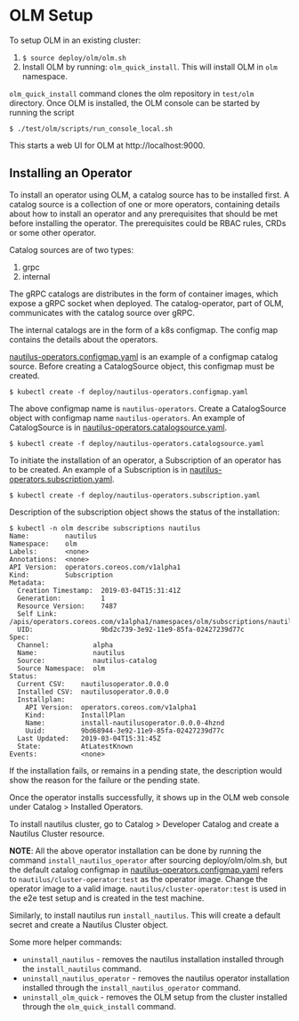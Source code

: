 # OLM Setup

To setup OLM in an existing cluster:
1. `$ source deploy/olm/olm.sh`
2. Install OLM by running: `olm_quick_install`. This will install OLM in `olm`
namespace.

`olm_quick_install` command clones the olm repository in `test/olm` directory. Once OLM is installed, the OLM console can be started by running the script
```
$ ./test/olm/scripts/run_console_local.sh
```
This starts a web UI for OLM at http://localhost:9000.


## Installing an Operator

To install an operator using OLM, a catalog source has to be installed first.
A catalog source is a collection of one or more operators, containing details
about how to install an operator and any prerequisites that should be met before
installing the operator. The prerequisites could be RBAC rules, CRDs or some
other operator.

Catalog sources are of two types:
1. grpc
2. internal

The gRPC catalogs are distributes in the form of container images, which expose a
gRPC socket when deployed. The catalog-operator, part of OLM, communicates with
the catalog source over gRPC.

The internal catalogs are in the form of a k8s configmap. The config map
contains the details about the operators.

[nautilus-operators.configmap.yaml](/deploy/nautilus-operators.configmap.yaml)
is an example of a configmap catalog source. Before creating a CatalogSource
object, this configmap must be created.
```
$ kubectl create -f deploy/nautilus-operators.configmap.yaml
```

The above configmap name is `nautilus-operators`. Create a CatalogSource object
with configmap name `nautilus-operators`. An example of CatalogSource is in
[nautilus-operators.catalogsource.yaml](/deploy/nautilus-operators.catalogsource.yaml).
```
$ kubectl create -f deploy/nautilus-operators.catalogsource.yaml
```

To initiate the installation of an operator, a Subscription of an operator has
to be created. An example of a Subscription is in
[nautilus-operators.subscription.yaml](/deploy/nautilus-operators.subscription.yaml).
```
$ kubectl create -f deploy/nautilus-operators.subscription.yaml
```

Description of the subscription object shows the status of the installation: 
```
$ kubectl -n olm describe subscriptions nautilus
Name:         nautilus
Namespace:    olm
Labels:       <none>
Annotations:  <none>
API Version:  operators.coreos.com/v1alpha1
Kind:         Subscription
Metadata:
  Creation Timestamp:  2019-03-04T15:31:41Z
  Generation:          1
  Resource Version:    7487
  Self Link:           /apis/operators.coreos.com/v1alpha1/namespaces/olm/subscriptions/nautilus
  UID:                 9bd2c739-3e92-11e9-85fa-02427239d77c
Spec:
  Channel:           alpha
  Name:              nautilus
  Source:            nautilus-catalog
  Source Namespace:  olm
Status:
  Current CSV:    nautilusoperator.0.0.0
  Installed CSV:  nautilusoperator.0.0.0
  Installplan:
    API Version:  operators.coreos.com/v1alpha1
    Kind:         InstallPlan
    Name:         install-nautilusoperator.0.0.0-4hznd
    Uuid:         9bd68944-3e92-11e9-85fa-02427239d77c
  Last Updated:   2019-03-04T15:31:45Z
  State:          AtLatestKnown
Events:           <none>
```

If the installation fails, or remains in a pending state, the description would
show the reason for the failure or the pending state.

Once the operator installs successfully, it shows up in the OLM web console
under Catalog > Installed Operators.

To install nautilus cluster, go to Catalog > Developer Catalog and create a
Nautilus Cluster resource.

__NOTE__: All the above operator installation can be done by running the command
`install_nautilus_operator` after sourcing deploy/olm/olm.sh, but the default
catalog configmap in [nautilus-operators.configmap.yaml](/deploy/nautilus-operators.configmap.yaml)
refers to `nautilus/cluster-operator:test` as the operator image. Change the
operator image to a valid image. `nautilus/cluster-operator:test` is used in
the e2e test setup and is created in the test machine.

Similarly, to install nautilus run `install_nautilus`. This will create a
default secret and create a Nautilus Cluster object.

Some more helper commands:
- `uninstall_nautilus` - removes the nautilus installation installed through
the `install_nautilus` command.
- `uninstall_nautilus_operator` - removes the nautilus operator installation
installed through the `install_nautilus_operator` command.
- `uninstall_olm_quick` - removes the OLM setup from the cluster installed
through the `olm_quick_install` command.
